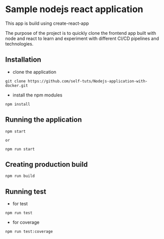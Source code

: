 # Sample nodejs react application
This app is build using create-react-app

The purpose of the project is to quickly clone the frontend app built with node and react to learn and experiment with different CI/CD pipelines and technologies.

## Installation
- clone the application
```
git clone https://github.com/self-tuts/Nodejs-application-with-docker.git
```

- install the npm modules
```
npm install
```

## Running the application
```
npm start

or

npm run start
```

## Creating production build
```
npm run build
```

## Running test
- for test
```
npm run test
```

- for coverage
```
npm run test:coverage
```
